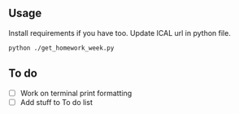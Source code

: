 ## Usage

Install requirements if you have too.
Update ICAL url in python file.

```bash
python ./get_homework_week.py
```

## To do
- [ ] Work on terminal print formatting
- [ ] Add stuff to To do list
